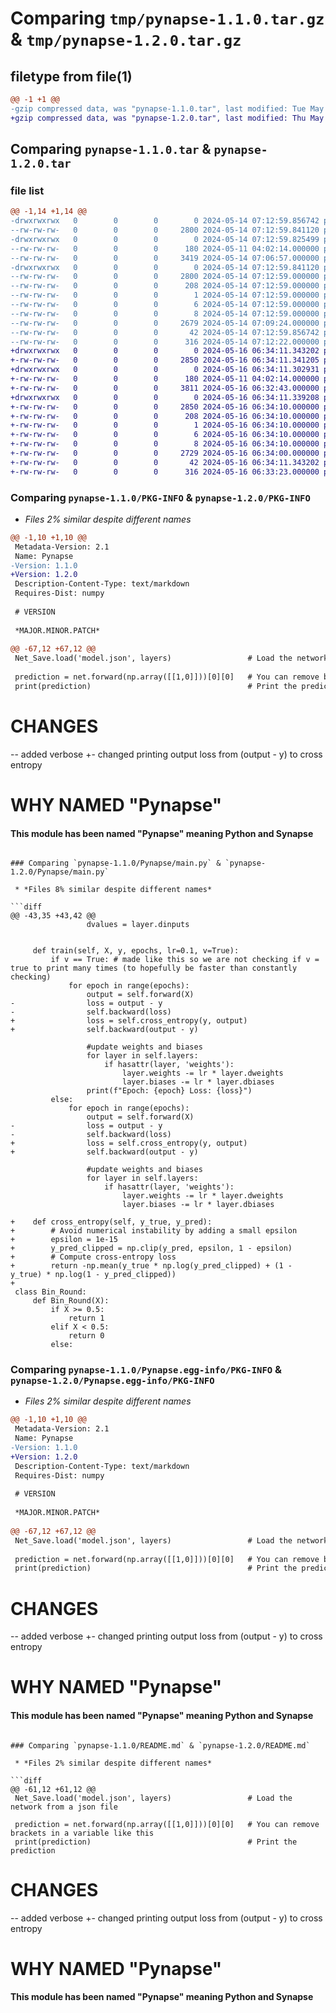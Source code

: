 # Comparing `tmp/pynapse-1.1.0.tar.gz` & `tmp/pynapse-1.2.0.tar.gz`

## filetype from file(1)

```diff
@@ -1 +1 @@
-gzip compressed data, was "pynapse-1.1.0.tar", last modified: Tue May 14 07:12:59 2024, max compression
+gzip compressed data, was "pynapse-1.2.0.tar", last modified: Thu May 16 06:34:11 2024, max compression
```

## Comparing `pynapse-1.1.0.tar` & `pynapse-1.2.0.tar`

### file list

```diff
@@ -1,14 +1,14 @@
-drwxrwxrwx   0        0        0        0 2024-05-14 07:12:59.856742 pynapse-1.1.0/
--rw-rw-rw-   0        0        0     2800 2024-05-14 07:12:59.841120 pynapse-1.1.0/PKG-INFO
-drwxrwxrwx   0        0        0        0 2024-05-14 07:12:59.825499 pynapse-1.1.0/Pynapse/
--rw-rw-rw-   0        0        0      180 2024-05-11 04:02:14.000000 pynapse-1.1.0/Pynapse/__init__.py
--rw-rw-rw-   0        0        0     3419 2024-05-14 07:06:57.000000 pynapse-1.1.0/Pynapse/main.py
-drwxrwxrwx   0        0        0        0 2024-05-14 07:12:59.841120 pynapse-1.1.0/Pynapse.egg-info/
--rw-rw-rw-   0        0        0     2800 2024-05-14 07:12:59.000000 pynapse-1.1.0/Pynapse.egg-info/PKG-INFO
--rw-rw-rw-   0        0        0      208 2024-05-14 07:12:59.000000 pynapse-1.1.0/Pynapse.egg-info/SOURCES.txt
--rw-rw-rw-   0        0        0        1 2024-05-14 07:12:59.000000 pynapse-1.1.0/Pynapse.egg-info/dependency_links.txt
--rw-rw-rw-   0        0        0        6 2024-05-14 07:12:59.000000 pynapse-1.1.0/Pynapse.egg-info/requires.txt
--rw-rw-rw-   0        0        0        8 2024-05-14 07:12:59.000000 pynapse-1.1.0/Pynapse.egg-info/top_level.txt
--rw-rw-rw-   0        0        0     2679 2024-05-14 07:09:24.000000 pynapse-1.1.0/README.md
--rw-rw-rw-   0        0        0       42 2024-05-14 07:12:59.856742 pynapse-1.1.0/setup.cfg
--rw-rw-rw-   0        0        0      316 2024-05-14 07:12:22.000000 pynapse-1.1.0/setup.py
+drwxrwxrwx   0        0        0        0 2024-05-16 06:34:11.343202 pynapse-1.2.0/
+-rw-rw-rw-   0        0        0     2850 2024-05-16 06:34:11.341205 pynapse-1.2.0/PKG-INFO
+drwxrwxrwx   0        0        0        0 2024-05-16 06:34:11.302931 pynapse-1.2.0/Pynapse/
+-rw-rw-rw-   0        0        0      180 2024-05-11 04:02:14.000000 pynapse-1.2.0/Pynapse/__init__.py
+-rw-rw-rw-   0        0        0     3811 2024-05-16 06:32:43.000000 pynapse-1.2.0/Pynapse/main.py
+drwxrwxrwx   0        0        0        0 2024-05-16 06:34:11.339208 pynapse-1.2.0/Pynapse.egg-info/
+-rw-rw-rw-   0        0        0     2850 2024-05-16 06:34:10.000000 pynapse-1.2.0/Pynapse.egg-info/PKG-INFO
+-rw-rw-rw-   0        0        0      208 2024-05-16 06:34:10.000000 pynapse-1.2.0/Pynapse.egg-info/SOURCES.txt
+-rw-rw-rw-   0        0        0        1 2024-05-16 06:34:10.000000 pynapse-1.2.0/Pynapse.egg-info/dependency_links.txt
+-rw-rw-rw-   0        0        0        6 2024-05-16 06:34:10.000000 pynapse-1.2.0/Pynapse.egg-info/requires.txt
+-rw-rw-rw-   0        0        0        8 2024-05-16 06:34:10.000000 pynapse-1.2.0/Pynapse.egg-info/top_level.txt
+-rw-rw-rw-   0        0        0     2729 2024-05-16 06:34:00.000000 pynapse-1.2.0/README.md
+-rw-rw-rw-   0        0        0       42 2024-05-16 06:34:11.343202 pynapse-1.2.0/setup.cfg
+-rw-rw-rw-   0        0        0      316 2024-05-16 06:33:23.000000 pynapse-1.2.0/setup.py
```

### Comparing `pynapse-1.1.0/PKG-INFO` & `pynapse-1.2.0/PKG-INFO`

 * *Files 2% similar despite different names*

```diff
@@ -1,10 +1,10 @@
 Metadata-Version: 2.1
 Name: Pynapse
-Version: 1.1.0
+Version: 1.2.0
 Description-Content-Type: text/markdown
 Requires-Dist: numpy
 
 # VERSION
 
 *MAJOR.MINOR.PATCH*
 
@@ -67,12 +67,12 @@
 Net_Save.load('model.json', layers)                 # Load the network from a json file
 
 prediction = net.forward(np.array([[1,0]]))[0][0]   # You can remove brackets in a variable like this
 print(prediction)                                   # Print the prediction
 ```
 
 # CHANGES
-- added verbose
+- changed printing output loss from (output - y) to cross entropy
 
 
 # WHY NAMED "Pynapse"
 #### This module has been named "Pynapse" meaning Python and Synapse
```

### Comparing `pynapse-1.1.0/Pynapse/main.py` & `pynapse-1.2.0/Pynapse/main.py`

 * *Files 8% similar despite different names*

```diff
@@ -43,35 +43,42 @@
                 dvalues = layer.dinputs
 
 
     def train(self, X, y, epochs, lr=0.1, v=True):
         if v == True: # made like this so we are not checking if v = true to print many times (to hopefully be faster than constantly checking)
             for epoch in range(epochs):
                 output = self.forward(X)
-                loss = output - y
-                self.backward(loss)
+                loss = self.cross_entropy(y, output)
+                self.backward(output - y)
 
                 #update weights and biases
                 for layer in self.layers:
                     if hasattr(layer, 'weights'):
                         layer.weights -= lr * layer.dweights
                         layer.biases -= lr * layer.dbiases
                 print(f"Epoch: {epoch} Loss: {loss}")
         else:
             for epoch in range(epochs):
                 output = self.forward(X)
-                loss = output - y
-                self.backward(loss)
+                loss = self.cross_entropy(y, output)
+                self.backward(output - y)
 
                 #update weights and biases
                 for layer in self.layers:
                     if hasattr(layer, 'weights'):
                         layer.weights -= lr * layer.dweights
                         layer.biases -= lr * layer.dbiases
 
+    def cross_entropy(self, y_true, y_pred):
+        # Avoid numerical instability by adding a small epsilon
+        epsilon = 1e-15
+        y_pred_clipped = np.clip(y_pred, epsilon, 1 - epsilon)
+        # Compute cross-entropy loss
+        return -np.mean(y_true * np.log(y_pred_clipped) + (1 - y_true) * np.log(1 - y_pred_clipped))
+
 class Bin_Round:
     def Bin_Round(X):
         if X >= 0.5:
             return 1
         elif X < 0.5:
             return 0
         else:
```

### Comparing `pynapse-1.1.0/Pynapse.egg-info/PKG-INFO` & `pynapse-1.2.0/Pynapse.egg-info/PKG-INFO`

 * *Files 2% similar despite different names*

```diff
@@ -1,10 +1,10 @@
 Metadata-Version: 2.1
 Name: Pynapse
-Version: 1.1.0
+Version: 1.2.0
 Description-Content-Type: text/markdown
 Requires-Dist: numpy
 
 # VERSION
 
 *MAJOR.MINOR.PATCH*
 
@@ -67,12 +67,12 @@
 Net_Save.load('model.json', layers)                 # Load the network from a json file
 
 prediction = net.forward(np.array([[1,0]]))[0][0]   # You can remove brackets in a variable like this
 print(prediction)                                   # Print the prediction
 ```
 
 # CHANGES
-- added verbose
+- changed printing output loss from (output - y) to cross entropy
 
 
 # WHY NAMED "Pynapse"
 #### This module has been named "Pynapse" meaning Python and Synapse
```

### Comparing `pynapse-1.1.0/README.md` & `pynapse-1.2.0/README.md`

 * *Files 2% similar despite different names*

```diff
@@ -61,12 +61,12 @@
 Net_Save.load('model.json', layers)                 # Load the network from a json file
 
 prediction = net.forward(np.array([[1,0]]))[0][0]   # You can remove brackets in a variable like this
 print(prediction)                                   # Print the prediction
 ```
 
 # CHANGES
-- added verbose
+- changed printing output loss from (output - y) to cross entropy
 
 
 # WHY NAMED "Pynapse"
 #### This module has been named "Pynapse" meaning Python and Synapse
```

